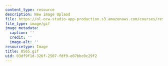 ```yaml
---
content_type: resource
description: New image Uplaod
file: https://ol-ocw-studio-app-production.s3.amazonaws.com/courses/res-21g-01-kana-spring-2010/03df9f1d326f2507fdf9e07bbc0c29f2_0565.gif
file_type: image/gif
image_metadata:
  caption: ''
  credit: ''
  image-alt: ''
resourcetype: Image
title: 0565.gif
uid: 03df9f1d-326f-2507-fdf9-e07bbc0c29f2
---
```


